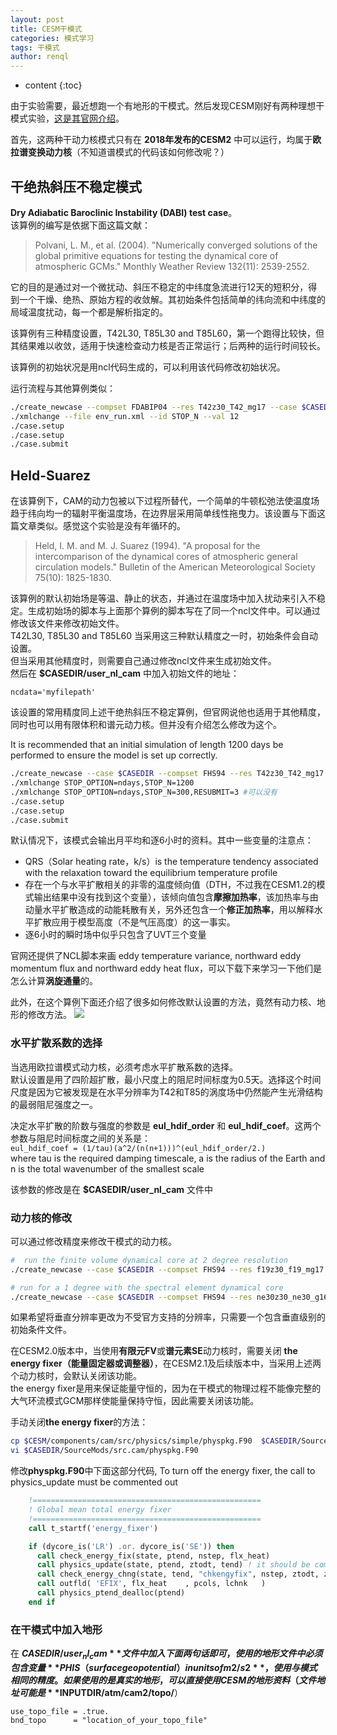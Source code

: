 ```yaml
---
layout: post
title: CESM干模式
categories: 模式学习
tags: 干模式
author: renql
---
```


* content
{:toc}

由于实验需要，最近想跑一个有地形的干模式。然后发现CESM刚好有两种理想干模式实验，<a href="http://www.cesm.ucar.edu/models/simpler-models/dry-dynamical-core.html" target="_blank">这是其官网介绍</a>。

首先，这两种干动力核模式只有在 **2018年发布的CESM2** 中可以运行，均属于**欧拉谱变换动力核**（不知道谱模式的代码该如何修改呢？）  
 
## 干绝热斜压不稳定模式
**Dry Adiabatic Baroclinic Instability (DABI) test case**。  
该算例的编写是依据下面这篇文献：  
> Polvani, L. M., et al. (2004). "Numerically converged solutions of the global primitive equations for testing the dynamical core of atmospheric GCMs." Monthly Weather Review 132(11): 2539-2552.

它的目的是通过对一个微扰动、斜压不稳定的中纬度急流进行12天的短积分，得到一个干燥、绝热、原始方程的收敛解。其初始条件包括简单的纬向流和中纬度的局域温度扰动，每一个都是解析指定的。   

该算例有三种精度设置，T42L30, T85L30 and T85L60，第一个跑得比较快，但其结果难以收敛，适用于快速检查动力核是否正常运行；后两种的运行时间较长。  
 
该算例的初始状况是用ncl代码生成的，可以利用该代码修改初始状况。

运行流程与其他算例类似：  
```bash
./create_newcase --compset FDABIP04 --res T42z30_T42_mg17 --case $CASEDIR 
./xmlchange --file env_run.xml --id STOP_N --val 12
./case.setup
./case.setup
./case.submit
```

## Held-Suarez ##
在该算例下，CAM的动力包被以下过程所替代，一个简单的牛顿松弛法使温度场趋于纬向均一的辐射平衡温度场，在边界层采用简单线性拖曳力。该设置与下面这篇文章类似。感觉这个实验是没有年循环的。  

> Held, I. M. and M. J. Suarez (1994). "A proposal for the intercomparison of the dynamical cores of atmospheric general circulation models." Bulletin of the American Meteorological Society 75(10): 1825-1830.

该算例的默认初始场是等温、静止的状态，并通过在温度场中加入扰动来引入不稳定。生成初始场的脚本与上面那个算例的脚本写在了同一个ncl文件中。可以通过修改该文件来修改初始文件。  
T42L30, T85L30 and T85L60 当采用这三种默认精度之一时，初始条件会自动设置。  
但当采用其他精度时，则需要自己通过修改ncl文件来生成初始文件。  
然后在 **$CASEDIR/user_nl_cam** 中加入初始文件的地址：  
```
ncdata='myfilepath' 
```

该设置的常用精度同上述干绝热斜压不稳定算例，但官网说他也适用于其他精度，同时也可以用有限体积和谱元动力核。但并没有介绍怎么修改为这个。

It is recommended that an initial simulation of length 1200 days be performed to ensure the model is set up correctly. 

```bash
./create_newcase --case $CASEDIR --compset FHS94 --res T42z30_T42_mg17
./xmlchange STOP_OPTION=ndays,STOP_N=1200
./xmlchange STOP_OPTION=ndays,STOP_N=300,RESUBMIT=3 #可以没有
./case.setup
./case.setup
./case.submit
```

默认情况下，该模式会输出月平均和逐6小时的资料。其中一些变量的注意点：  
- QRS（Solar heating rate，k/s）is the temperature tendency associated with the relaxation toward the equilibrium temperature profile  
- 存在一个与水平扩散相关的非零的温度倾向值（DTH，不过我在CESM1.2的模式输出结果中没有找到这个变量），该倾向值包含**摩擦加热率**，该加热率与由动量水平扩散造成的动能耗散有关，另外还包含一个**修正加热率**，用以解释水平扩散应用于模型高度（不是气压高度）的这一事实。  
- 逐6小时的瞬时场中似乎只包含了UVT三个变量

官网还提供了NCL脚本来画 eddy temperature variance, northward eddy momentum flux and northward eddy heat flux，可以下载下来学习一下他们是怎么计算**涡旋通量**的。

此外，在这个算例下面还介绍了很多如何修改默认设置的方法，竟然有动力核、地形的修改方法。
![](http://wx1.sinaimg.cn/mw690/006fa9Xlgy1g41p04tpk8j30gz07twer.jpg)

### 水平扩散系数的选择 ###
当选用欧拉谱模式动力核，必须考虑水平扩散系数的选择。  
默认设置是用了四阶超扩散，最小尺度上的阻尼时间标度为0.5天。选择这个时间尺度是因为它被发现是在水平分辨率为T42和T85的涡度场中仍然能产生光滑结构的最弱阻尼强度之一。  

决定水平扩散的阶数与强度的参数是 **eul_hdif_order** 和 **eul_hdif_coef**。这两个参数与阻尼时间标度之间的关系是：  
`eul_hdif_coef = (1/tau)(a^2/(n(n+1)))^(eul_hdif_order/2.)`   
where tau is the required damping timescale, a is the radius of the Earth and n is the total wavenumber of the smallest scale

该参数的修改是在 **$CASEDIR/user_nl_cam** 文件中

### 动力核的修改 ###
可以通过修改精度来修改干模式的动力核。

```bash
#  run the finite volume dynamical core at 2 degree resolution
./create_newcase --case $CASEDIR --compset FHS94 --res f19z30_f19_mg17 --mach $MACH --run-unsupported

# run for a 1 degree with the spectral element dynamical core
./create_newcase --case $CASEDIR --compset FHS94 --res ne30z30_ne30_g16 --mach $MACH --run-unsupported
```

如果希望将垂直分辨率更改为不受官方支持的分辨率，只需要一个包含垂直级别的初始条件文件。

在CESM2.0版本中，当使用**有限元FV**或**谱元素SE**动力核时，需要关闭 **the energy fixer（能量固定器或调整器）**，在CESM2.1及后续版本中，当采用上述两个动力核时，会默认关闭该功能。     
the energy fixer是用来保证能量守恒的，因为在干模式的物理过程不能像完整的大气环流模式GCM那样使能量保持守恒，因此需要关闭该功能。

手动关闭**the energy fixer**的方法：
```bash
cp $CESM/components/cam/src/physics/simple/physpkg.F90  $CASEDIR/SourceMods/src.cam/physpkg.F90
vi $CASEDIR/SourceMods/src.cam/physpkg.F90
```  

修改**physpkg.F90**中下面这部分代码, To turn off the energy fixer, the call to physics_update must be commented out 
```fortran
    !===================================================
    ! Global mean total energy fixer
    !===================================================
    call t_startf('energy_fixer')

    if (dycore_is('LR') .or. dycore_is('SE')) then
      call check_energy_fix(state, ptend, nstep, flx_heat)
      call physics_update(state, ptend, ztodt, tend) ! it should be commented out to turn of the energy fixer
      call check_energy_chng(state, tend, "chkengyfix", nstep, ztodt, zero, zero, zero, flx_heat)
      call outfld( 'EFIX', flx_heat    , pcols, lchnk   )
      call physics_ptend_dealloc(ptend)
    end if
```

### 在干模式中加入地形 ###
在 **$CASEDIR/user_nl_cam** 文件中加入下面两句话即可，使用的地形文件中必须包含变量 **PHIS（surface geopotential）in units of m2/s2** ，使用与模式相同的精度。如果使用的是真实的地形，可以直接使用CESM的地形资料（文件地址可能是 **$INPUTDIR/atm/cam2/topo/**）    

```
use_topo_file = .true.
bnd_topo      = "location_of_your_topo_file"
```
